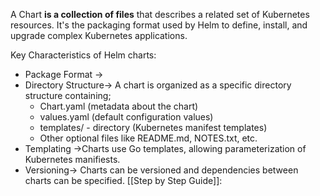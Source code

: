 A Chart **is a collection of files** that describes a related set of Kubernetes resources.
It's the packaging format used by Helm to define, install, and upgrade complex Kubernetes applications.

Key Characteristics of Helm charts:
- Package Format ->
- Directory Structure-> A chart is organized as a specific directory structure containing;
	- Chart.yaml (metadata about the chart)
	- values.yaml (default configuration values)
	- templates/ - directory (Kubernetes manifest templates)
	- Other optional files like README.md, NOTES.txt, etc.
- Templating ->Charts use Go templates, allowing parameterization of Kubernetes manifiests.
- Versioning-> Charts can be versioned and dependencies between charts can be specified.
[[Step by Step Guide]]: